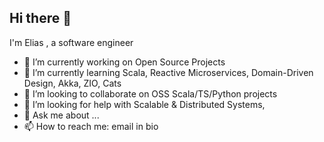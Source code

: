 ## Hi there 👋

I'm Elias , a software engineer

- 🔭 I’m currently working on Open Source Projects 
- 🌱 I’m currently learning Scala, Reactive Microservices, Domain-Driven Design, Akka, ZIO, Cats
- 👯 I’m looking to collaborate on OSS Scala/TS/Python projects
- 🤔 I’m looking for help with Scalable & Distributed Systems,
- 💬 Ask me about ...
- 📫 How to reach me: email in bio

